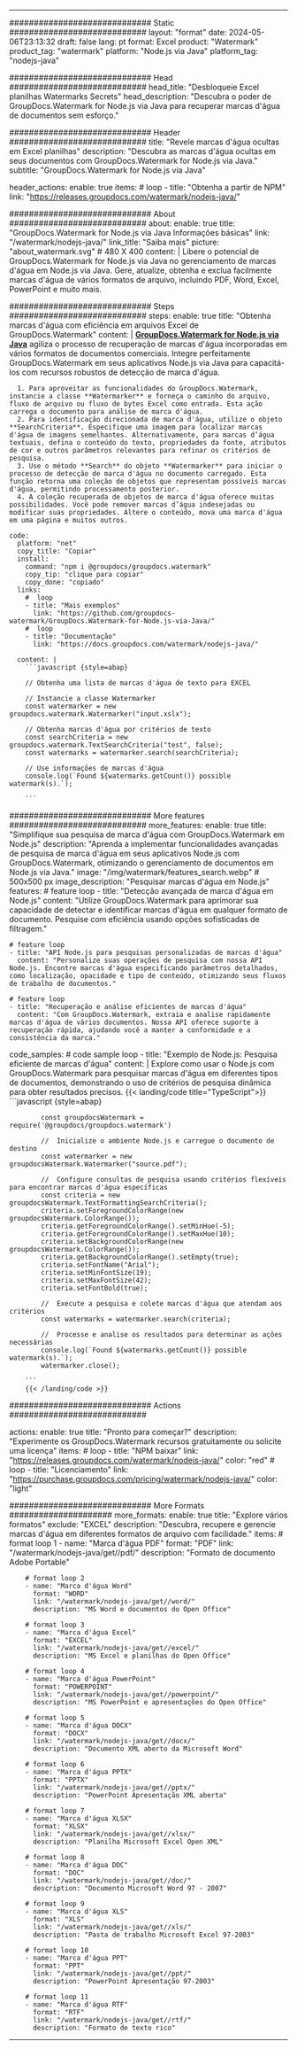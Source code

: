
---
############################# Static ############################
layout: "format"
date:  2024-05-06T23:13:32
draft: false
lang: pt
format: Excel
product: "Watermark"
product_tag: "watermark"
platform: "Node.js via Java"
platform_tag: "nodejs-java"

############################# Head ############################
head_title: "Desbloqueie Excel planilhas Watermarks Secrets"
head_description: "Descubra o poder de GroupDocs.Watermark for Node.js via Java para recuperar marcas d'água de documentos sem esforço."

############################# Header ############################
title: "Revele marcas d'água ocultas em Excel planilhas" 
description: "Descubra as marcas d'água ocultas em seus documentos com GroupDocs.Watermark for Node.js via Java."
subtitle: "GroupDocs.Watermark for Node.js via Java" 

header_actions:
  enable: true
  items:
    #  loop
    - title: "Obtenha a partir de NPM"
      link: "https://releases.groupdocs.com/watermark/nodejs-java/"
      
############################# About ############################
about:
    enable: true
    title: "GroupDocs.Watermark for Node.js via Java Informações básicas"
    link: "/watermark/nodejs-java/"
    link_title: "Saiba mais"
    picture: "about_watermark.svg" # 480 X 400
    content: |
       Libere o potencial de GroupDocs.Watermark for Node.js via Java no gerenciamento de marcas d'água em Node.js via Java. Gere, atualize, obtenha e exclua facilmente marcas d'água de vários formatos de arquivo, incluindo PDF, Word, Excel, PowerPoint e muito mais.

############################# Steps ############################
steps:
    enable: true
    title: "Obtenha marcas d'água com eficiência em arquivos Excel de GroupDocs.Watermark"
    content: |
      **[GroupDocs.Watermark for Node.js via Java](https://products.groupdocs.com/watermark/nodejs-java/)** agiliza o processo de recuperação de marcas d'água incorporadas em vários formatos de documentos comerciais. Integre perfeitamente GroupDocs.Watermark em seus aplicativos Node.js via Java para capacitá-los com recursos robustos de detecção de marca d'água.
      
      1. Para aproveitar as funcionalidades do GroupDocs.Watermark, instancie a classe **Watermarker** e forneça o caminho do arquivo, fluxo de arquivo ou fluxo de bytes Excel como entrada. Esta ação carrega o documento para análise de marca d'água.
      2. Para identificação direcionada de marca d'água, utilize o objeto **SearchCriteria**. Especifique uma imagem para localizar marcas d'água de imagens semelhantes. Alternativamente, para marcas d’água textuais, defina o conteúdo do texto, propriedades da fonte, atributos de cor e outros parâmetros relevantes para refinar os critérios de pesquisa.
      3. Use o método **Search** do objeto **Watermarker** para iniciar o processo de detecção de marca d'água no documento carregado. Esta função retorna uma coleção de objetos que representam possíveis marcas d'água, permitindo processamento posterior.
      4. A coleção recuperada de objetos de marca d'água oferece muitas possibilidades. Você pode remover marcas d’água indesejadas ou modificar suas propriedades. Altere o conteúdo, mova uma marca d'água em uma página e muitos outros.
   
    code:
      platform: "net"
      copy_title: "Copiar"
      install:
        command: "npm i @groupdocs/groupdocs.watermark"
        copy_tip: "clique para copiar"
        copy_done: "copiado"
      links:
        #  loop
        - title: "Mais exemplos"
          link: "https://github.com/groupdocs-watermark/GroupDocs.Watermark-for-Node.js-via-Java/"
        #  loop
        - title: "Documentação"
          link: "https://docs.groupdocs.com/watermark/nodejs-java/"
          
      content: |
        ```javascript {style=abap}

        // Obtenha uma lista de marcas d'água de texto para EXCEL

        // Instancie a classe Watermarker
        const watermarker = new groupdocs.watermark.Watermarker("input.xslx");
        
        // Obtenha marcas d'água por critérios de texto
        const searchCriteria = new groupdocs.watermark.TextSearchCriteria("test", false);
        const watermarks = watermarker.search(searchCriteria);

        // Use informações de marcas d'água
        console.log(`Found ${watermarks.getCount()} possible watermark(s).`);
        
        ```            

############################# More features ############################
more_features:
  enable: true
  title: "Simplifique sua pesquisa de marca d'água com GroupDocs.Watermark em Node.js"
  description: "Aprenda a implementar funcionalidades avançadas de pesquisa de marca d'água em seus aplicativos Node.js com GroupDocs.Watermark, otimizando o gerenciamento de documentos em Node.js via Java."
  image: "/img/watermark/features_search.webp" # 500x500 px
  image_description: "Pesquisar marcas d'água em Node.js"
  features:
    # feature loop
    - title: "Detecção avançada de marca d'água em Node.js"
      content: "Utilize GroupDocs.Watermark para aprimorar sua capacidade de detectar e identificar marcas d'água em qualquer formato de documento. Pesquise com eficiência usando opções sofisticadas de filtragem."

    # feature loop
    - title: "API Node.js para pesquisas personalizadas de marcas d'água"
      content: "Personalize suas operações de pesquisa com nossa API Node.js. Encontre marcas d'água especificando parâmetros detalhados, como localização, opacidade e tipo de conteúdo, otimizando seus fluxos de trabalho de documentos."

    # feature loop
    - title: "Recuperação e análise eficientes de marcas d'água"
      content: "Com GroupDocs.Watermark, extraia e analise rapidamente marcas d'água de vários documentos. Nossa API oferece suporte à recuperação rápida, ajudando você a manter a conformidade e a consistência da marca."
      
  code_samples:
    # code sample loop
    - title: "Exemplo de Node.js: Pesquisa eficiente de marcas d'água"
      content: |
        Explore como usar o Node.js com GroupDocs.Watermark para pesquisar marcas d'água em diferentes tipos de documentos, demonstrando o uso de critérios de pesquisa dinâmica para obter resultados precisos.
        {{< landing/code title="TypeScript">}}
        ```javascript {style=abap}
        
            const groupdocsWatermark = require('@groupdocs/groupdocs.watermark')

            //  Inicialize o ambiente Node.js e carregue o documento de destino
            const watermarker = new groupdocsWatermark.Watermarker("source.pdf");

            //  Configure consultas de pesquisa usando critérios flexíveis para encontrar marcas d'água específicas
            const criteria = new groupdocsWatermark.TextFormattingSearchCriteria();
            criteria.setForegroundColorRange(new groupdocsWatermark.ColorRange());
            criteria.getForegroundColorRange().setMinHue(-5);
            criteria.getForegroundColorRange().setMaxHue(10);
            criteria.setBackgroundColorRange(new groupdocsWatermark.ColorRange());
            criteria.getBackgroundColorRange().setEmpty(true);
            criteria.setFontName("Arial");
            criteria.setMinFontSize(19);
            criteria.setMaxFontSize(42);
            criteria.setFontBold(true);
  
            //  Execute a pesquisa e colete marcas d'água que atendam aos critérios
            const watermarks = watermarker.search(criteria);

            //  Processe e analise os resultados para determinar as ações necessárias
            console.log(`Found ${watermarks.getCount()} possible watermark(s).`);
            watermarker.close();

        ```
        {{< /landing/code >}}


############################# Actions ############################

actions:
  enable: true
  title: "Pronto para começar?"
  description: "Experimente os GroupDocs.Watermark recursos gratuitamente ou solicite uma licença"
  items:
    #  loop
    - title: "NPM baixar"
      link: "https://releases.groupdocs.com/watermark/nodejs-java/"
      color: "red"
        #  loop
    - title: "Licenciamento"
      link: "https://purchase.groupdocs.com/pricing/watermark/nodejs-java/"
      color: "light"


############################# More Formats #####################
more_formats:
    enable: true
    title: "Explore vários formatos"
    exclude: "EXCEL"
    description: "Descubra, recupere e gerencie marcas d'água em diferentes formatos de arquivo com facilidade."
    items: 
        # format loop 1
        - name: "Marca d'água PDF"
          format: "PDF"
          link: "/watermark/nodejs-java/get//pdf/"
          description: "Formato de documento Adobe Portable"

        # format loop 2
        - name: "Marca d'água Word"
          format: "WORD"
          link: "/watermark/nodejs-java/get//word/"
          description: "MS Word e documentos do Open Office"
          
        # format loop 3
        - name: "Marca d'água Excel"
          format: "EXCEL"
          link: "/watermark/nodejs-java/get//excel/"
          description: "MS Excel e planilhas do Open Office"

        # format loop 4
        - name: "Marca d'água PowerPoint"
          format: "POWERPOINT"
          link: "/watermark/nodejs-java/get//powerpoint/"
          description: "MS PowerPoint e apresentações do Open Office"

        # format loop 5
        - name: "Marca d'água DOCX"
          format: "DOCX"
          link: "/watermark/nodejs-java/get//docx/"
          description: "Documento XML aberto da Microsoft Word"
          
        # format loop 6
        - name: "Marca d'água PPTX"
          format: "PPTX"
          link: "/watermark/nodejs-java/get//pptx/"
          description: "PowerPoint Apresentação XML aberta"
          
        # format loop 7
        - name: "Marca d'água XLSX"
          format: "XLSX"
          link: "/watermark/nodejs-java/get//xlsx/"
          description: "Planilha Microsoft Excel Open XML"

        # format loop 8
        - name: "Marca d'água DOC"
          format: "DOC"
          link: "/watermark/nodejs-java/get//doc/"
          description: "Documento Microsoft Word 97 - 2007"

        # format loop 9
        - name: "Marca d'água XLS"
          format: "XLS"
          link: "/watermark/nodejs-java/get//xls/"
          description: "Pasta de trabalho Microsoft Excel 97-2003"

        # format loop 10
        - name: "Marca d'água PPT"
          format: "PPT"
          link: "/watermark/nodejs-java/get//ppt/"
          description: "PowerPoint Apresentação 97-2003"

        # format loop 11
        - name: "Marca d'água RTF"
          format: "RTF"
          link: "/watermark/nodejs-java/get//rtf/"
          description: "Formato de texto rico"

---